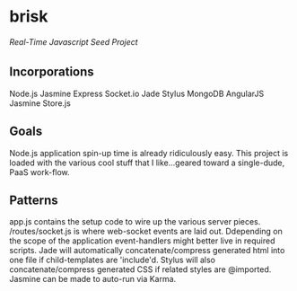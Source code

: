 # brisk

###### Real-Time Javascript Seed Project

## Incorporations
Node.js
  Jasmine
  Express
  Socket.io
  Jade
  Stylus
  MongoDB
AngularJS
  Jasmine
  Store.js

## Goals
  Node.js application spin-up time is already ridiculously easy.
  This project is loaded with the various cool stuff that I like...geared toward a single-dude, PaaS work-flow.
  
## Patterns
  app.js contains the setup code to wire up the various server pieces.
  /routes/socket.js is where web-socket events are laid out.  Ddepending on the scope of the application event-handlers might better live in required scripts.
  Jade will automatically concatenate/compress generated html into one file if child-templates are 'include'd.
  Stylus will also concatenate/compress generated CSS if related styles are @imported.
  Jasmine can be made to auto-run via Karma.
